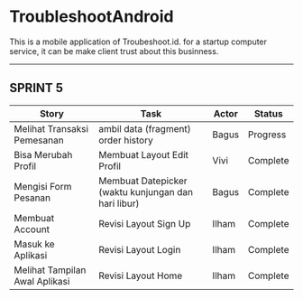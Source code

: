 # TroubleshootAndroid
This is a mobile application of Troubeshoot.id.
for a startup computer service, it can be make client trust about this businness.

<hr>

## SPRINT 5

| Story            | Task                                          | Actor | Status   |
|------------------|-----------------------------------------------|-------|----------|
| Melihat Transaksi Pemesanan  | ambil data (fragment) order history               | Bagus | Progress |
| Bisa Merubah Profil                 | Membuat Layout Edit Profil                     | Vivi  | Complete |
| Mengisi Form Pesanan                 | Membuat Datepicker (waktu kunjungan dan hari libur)    | Bagus |Complete |
|Membuat Account|Revisi Layout Sign Up|Ilham |Complete|
|Masuk ke Aplikasi|Revisi Layout Login|Ilham |Complete|
|Melihat Tampilan Awal Aplikasi|Revisi Layout Home|Ilham|Complete|



